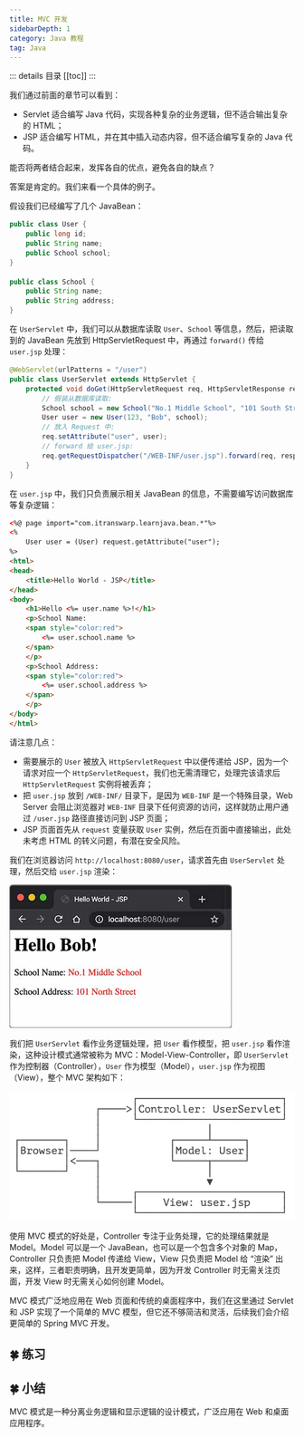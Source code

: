 ```yaml
---
title: MVC 开发
sidebarDepth: 1
category: Java 教程
tag: Java
---
```


::: details 目录
[[toc]]
:::


我们通过前面的章节可以看到：

- Servlet 适合编写 Java 代码，实现各种复杂的业务逻辑，但不适合输出复杂的 HTML；
- JSP 适合编写 HTML，并在其中插入动态内容，但不适合编写复杂的 Java 代码。

能否将两者结合起来，发挥各自的优点，避免各自的缺点？

答案是肯定的。我们来看一个具体的例子。

假设我们已经编写了几个 JavaBean：

```java
public class User {
    public long id;
    public String name;
    public School school;
}

public class School {
    public String name;
    public String address;
}
```

在 `UserServlet` 中，我们可以从数据库读取 `User`、`School` 等信息，然后，把读取到的 JavaBean 先放到 HttpServletRequest 中，再通过 `forward()` 传给 `user.jsp` 处理：

```java
@WebServlet(urlPatterns = "/user")
public class UserServlet extends HttpServlet {
    protected void doGet(HttpServletRequest req, HttpServletResponse resp) throws ServletException, IOException {
        // 假装从数据库读取:
        School school = new School("No.1 Middle School", "101 South Street");
        User user = new User(123, "Bob", school);
        // 放入 Request 中:
        req.setAttribute("user", user);
        // forward 给 user.jsp:
        req.getRequestDispatcher("/WEB-INF/user.jsp").forward(req, resp);
    }
}
```

在 `user.jsp` 中，我们只负责展示相关 JavaBean 的信息，不需要编写访问数据库等复杂逻辑：

```html
<%@ page import="com.itranswarp.learnjava.bean.*"%>
<%
    User user = (User) request.getAttribute("user");
%>
<html>
<head>
    <title>Hello World - JSP</title>
</head>
<body>
    <h1>Hello <%= user.name %>!</h1>
    <p>School Name:
    <span style="color:red">
        <%= user.school.name %>
    </span>
    </p>
    <p>School Address:
    <span style="color:red">
        <%= user.school.address %>
    </span>
    </p>
</body>
</html>
```

请注意几点：

- 需要展示的 `User` 被放入 `HttpServletRequest` 中以便传递给 JSP，因为一个请求对应一个 `HttpServletRequest`，我们也无需清理它，处理完该请求后 `HttpServletRequest` 实例将被丢弃；
- 把 `user.jsp` 放到 `/WEB-INF/` 目录下，是因为 `WEB-INF` 是一个特殊目录，Web Server 会阻止浏览器对 `WEB-INF` 目录下任何资源的访问，这样就防止用户通过 `/user.jsp` 路径直接访问到 JSP 页面；
- JSP 页面首先从 `request` 变量获取 `User` 实例，然后在页面中直接输出，此处未考虑 HTML 的转义问题，有潜在安全风险。

我们在浏览器访问 `http://localhost:8080/user`，请求首先由 `UserServlet` 处理，然后交给 `user.jsp` 渲染：

![mvc](./assets/l-20231221105422720.jpeg)

我们把 `UserServlet` 看作业务逻辑处理，把 `User` 看作模型，把 `user.jsp` 看作渲染，这种设计模式通常被称为 MVC：Model-View-Controller，即 `UserServlet` 作为控制器（Controller），`User` 作为模型（Model），`user.jsp` 作为视图（View），整个 MVC 架构如下：

![image-20231221105530969](./assets/image-20231221105530969.png)

使用 MVC 模式的好处是，Controller 专注于业务处理，它的处理结果就是 Model。Model 可以是一个 JavaBean，也可以是一个包含多个对象的 Map，Controller 只负责把 Model 传递给 View，View 只负责把 Model 给 “渲染” 出来，这样，三者职责明确，且开发更简单，因为开发 Controller 时无需关注页面，开发 View 时无需关心如何创建 Model。

MVC 模式广泛地应用在 Web 页面和传统的桌面程序中，我们在这里通过 Servlet 和 JSP 实现了一个简单的 MVC 模型，但它还不够简洁和灵活，后续我们会介绍更简单的 Spring MVC 开发。

## 🍀 练习


## 🍀 小结

MVC 模式是一种分离业务逻辑和显示逻辑的设计模式，广泛应用在 Web 和桌面应用程序。


